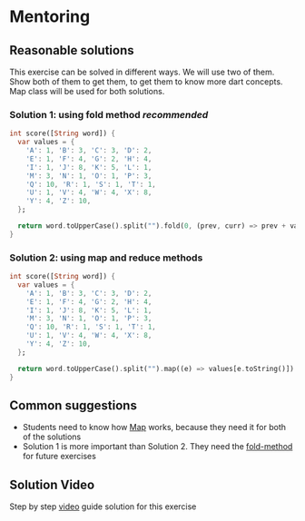 # Mentoring

## Reasonable solutions

This exercise can be solved in different ways. We will use two of them. 
Show both of them to get them, to get them to know more dart concepts.
Map class will be used for both solutions.

### Solution 1: using fold method ***_recommended_***
```dart
int score([String word]) {
  var values = {
    'A': 1, 'B': 3, 'C': 3, 'D': 2,
    'E': 1, 'F': 4, 'G': 2, 'H': 4,
    'I': 1, 'J': 8, 'K': 5, 'L': 1,
    'M': 3, 'N': 1, 'O': 1, 'P': 3,
    'Q': 10, 'R': 1, 'S': 1, 'T': 1,
    'U': 1, 'V': 4, 'W': 4, 'X': 8,
    'Y': 4, 'Z': 10,
  };

  return word.toUpperCase().split("").fold(0, (prev, curr) => prev + values[curr]);
}
```

### Solution 2: using map and reduce methods
```dart
int score([String word]) {
  var values = {
    'A': 1, 'B': 3, 'C': 3, 'D': 2,
    'E': 1, 'F': 4, 'G': 2, 'H': 4,
    'I': 1, 'J': 8, 'K': 5, 'L': 1,
    'M': 3, 'N': 1, 'O': 1, 'P': 3,
    'Q': 10, 'R': 1, 'S': 1, 'T': 1,
    'U': 1, 'V': 4, 'W': 4, 'X': 8,
    'Y': 4, 'Z': 10,
  };

  return word.toUpperCase().split("").map((e) => values[e.toString()]).reduce((prev,curr) => prev + curr);
}
```

## Common suggestions
- Students need to know how [Map][reference-map-class] works, because they need it for both of the solutions
- Solution 1 is more important than Solution 2. They need the [fold-method][reference-fold-method] for future exercises

[reference-map-class]: https://api.dart.dev/stable/2.10.4/dart-core/Map-class.html
[reference-fold-method]: https://api.dart.dev/stable/1.10.1/dart-core/List/fold.html
[reference-map-method]: https://api.dart.dev/stable/2.9.1/dart-core/Iterable/map.html
[reference-reduce-method]: https://api.dart.dev/stable/2.14.4/dart-core/Iterable/reduce.html

## Solution Video

Step by step [video][youtube-video] guide solution for this exercise

[youtube-video]: https://www.youtube.com/watch?v=myMQCtk7U30
